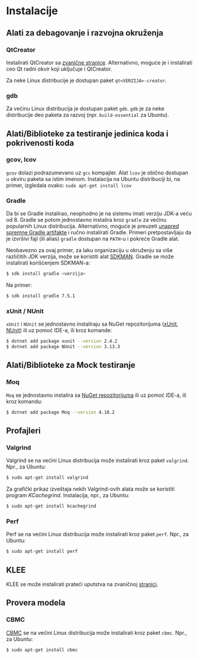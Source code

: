 

# Instalacije
## Alati za debagovanje i razvojna okruženja

### QtCreator

Instalirati QtCreator sa [zvanične stranice](https://www.qt.io/download). Alternativno, moguće je i instalirati ceo Qt radni okvir koji uključuje i QtCreator.

Za neke Linux distribucije je dostupan paket `qt<VERZIJA>-creator`.

### gdb

Za većinu Linux distribucija je dostupan paket `gdb`. `gdb` je za neke distribucije deo paketa za razvoj (npr. `build-essential` za Ubuntu).

## Alati/Biblioteke za testiranje jedinica koda i pokrivenosti koda

### gcov, lcov

`gcov` dolazi podrazumevano uz `gcc` kompajler. Alat `lcov` je obično dostupan u okviru paketa sa istim imenom. Instalacija na Ubuntu distribuciji bi, na primer, izgledala ovako:
```sudo apt-get install lcov```

### Gradle

Da bi se Gradle instalirao, neophodno je na sistemu imati verziju JDK-a veću od 8.  Gradle se potom jednostavno instalira kroz `gradle` za većinu popularnih Linux distribucija. Alternativno, moguće je preuzeti [unapred spremne Gradle artifakte](https://gradle.org/releases) i ručno instalirati Gradle. Primeri pretpostavljaju da je izvršivi fajl (ili alias) `gradle` dostupan na `PATH`-u i pokreće Gradle alat.

Neobavezno za ovaj primer, za laku organizaciju u okruženju sa više različitih JDK verzija, može se koristiti alat [SDKMAN](https://sdkman.io/). Gradle se može instalirati korišćenjem SDKMAN-a: 
```sh
$ sdk install gradle <verzija>
```
Na primer:
```sh
$ sdk install gradle 7.5.1
```
### xUnit / NUnit

`xUnit` i `NUnit` se jednostavno instaliraju sa NuGet repozitorijuma ([xUnit](https://www.nuget.org/packages/xUnit), [NUnit](https://www.nuget.org/packages/xUnit)) ili uz pomoć IDE-a, ili kroz komande:
```sh
$ dotnet add package xunit --version 2.4.2
$ dotnet add package NUnit --version 3.13.3
```
## Alati/Biblioteke za Mock testiranje

### Moq

`Moq` se jednostavno instalira sa [NuGet repozitorijuma](https://www.nuget.org/packages/Moq) ili uz pomoć IDE-a, ili kroz komandu:
```sh
$ dotnet add package Moq --version 4.18.2
```
## Profajleri
### Valgrind

Valgrind se na većini Linux distribucija može instalirati kroz paket `valgrind`. Npr., za Ubuntu:
```sh
$ sudo apt-get install valgrind
```

Za grafički prikaz izveštaja nekih Valgrind-ovih alata može se koristiti program _KCachegrind_. Instalacija, npr., za Ubuntu:
```sh
$ sudo apt-get install kcachegrind
```
### Perf

Perf se na većini Linux distribucija može instalirati kroz paket `perf`. Npr., za Ubuntu:
```sh
$ sudo apt-get install perf
```
## KLEE

KLEE se može instalirati prateći uputstva na zvaničnoj [stranici](https://klee.github.io/getting-started/).
## Provera modela

### CBMC

[CBMC](https://www.cprover.org/cbmc/) se na većini Linux distribucija može instalirati kroz paket `cbmc`. Npr., za Ubuntu:
```sh
$ sudo apt-get install cbmc
```


